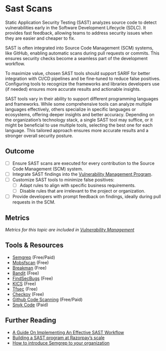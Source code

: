 # Sast Scans

Static Application Security Testing (SAST) analyzes source code to detect vulnerabilities early in the Software Development Lifecycle (SDLC). It provides fast feedback, allowing teams to address security issues when they are easier and cheaper to fix.

SAST is often integrated into Source Code Management (SCM) systems, like GitHub, enabling automatic scans during pull requests or commits. This ensures security checks become a seamless part of the development workflow.

To maximize value, chosen SAST tools should support SARIF for better integration with CI/CD pipelines and be fine-tuned to reduce false positives. Configuring tools to recognize the frameworks and libraries developers use (if needed) ensures more accurate results and actionable insights.

SAST tools vary in their ability to support different programming languages and frameworks. While some comprehensive tools can analyze multiple languages effectively, others specialize in specific languages or ecosystems, offering deeper insights and better accuracy. Depending on the organization’s technology stack, a single SAST tool may suffice, or it might be beneficial to use multiple tools, selecting the best one for each language. This tailored approach ensures more accurate results and a stronger overall security posture.

## Outcome

- [ ] Ensure SAST scans are executed for every contribution to the Source Code Management (SCM) system.
- [ ] Integrate SAST findings into the [Vulnerability Management Program](../product-security/vulnerability-management-program.md).
- [ ] Customize SAST tools to minimize false positives:
  - [ ] Adapt rules to align with specific business requirements.
  - [ ] Disable rules that are irrelevant to the project or organization.
- [ ] Provide developers with prompt feedback on findings, ideally during pull requests in the SCM.

## Metrics

*Metrics for this topic are included in [Vulnerability Management](../product-security/vulnerability-management-program.md)*

## Tools & Resources

- [Semgrep](https://semgrep.dev/) (Free/Paid)
- [Mobsfscan](https://github.com/MobSF/mobsfscan) (Free)
- [Breakman](https://brakemanscanner.org/) (Free)
- [Bandit](https://bandit.readthedocs.io/en/latest/) (Free)
- [FindSecBugs](https://find-sec-bugs.github.io/) (Free)
- [KICS](https://www.kics.io/) (Free)
- [Tfsec](https://github.com/aquasecurity/tfsec) (Free)
- [Checkov](https://www.checkov.io/) (Free)
- [Github Code Scanning](https://docs.github.com/en/code-security/code-scanning) (Free/Paid)
- [Snyk Code](https://snyk.io/product/snyk-code/) (Paid)

## Further Reading

- [A Guide On Implementing An Effective SAST Workflow](https://www.anshumanbhartiya.com/posts/sast-workflow?utm_source=pocket_saves)
- [Building a SAST program at Razorpay’s scale](https://engineering.razorpay.com/building-a-sast-program-at-razorpays-scale-719887fe0aec)
- [How to introduce Semgrep to your organization](https://blog.trailofbits.com/2024/01/12/how-to-introduce-semgrep-to-your-organization)

